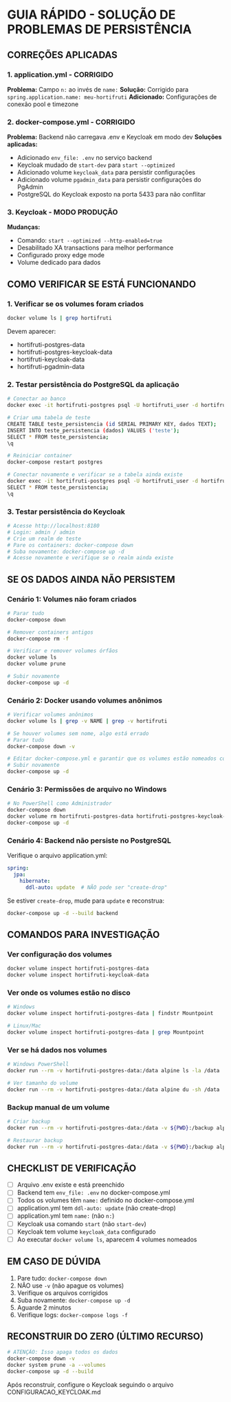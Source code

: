 # GUIA RÁPIDO - SOLUÇÃO DE PROBLEMAS DE PERSISTÊNCIA

## CORREÇÕES APLICADAS

### 1. application.yml - CORRIGIDO
**Problema:** Campo `n:` ao invés de `name:`
**Solução:** Corrigido para `spring.application.name: meu-hortifruti`
**Adicionado:** Configurações de conexão pool e timezone

### 2. docker-compose.yml - CORRIGIDO
**Problema:** Backend não carregava .env e Keycloak em modo dev
**Soluções aplicadas:**
- Adicionado `env_file: .env` no serviço backend
- Keycloak mudado de `start-dev` para `start --optimized`
- Adicionado volume `keycloak_data` para persistir configurações
- Adicionado volume `pgadmin_data` para persistir configurações do PgAdmin
- PostgreSQL do Keycloak exposto na porta 5433 para não conflitar

### 3. Keycloak - MODO PRODUÇÃO
**Mudanças:**
- Comando: `start --optimized --http-enabled=true`
- Desabilitado XA transactions para melhor performance
- Configurado proxy edge mode
- Volume dedicado para dados

## COMO VERIFICAR SE ESTÁ FUNCIONANDO

### 1. Verificar se os volumes foram criados
```bash
docker volume ls | grep hortifruti
```

Devem aparecer:
- hortifruti-postgres-data
- hortifruti-postgres-keycloak-data
- hortifruti-keycloak-data
- hortifruti-pgadmin-data

### 2. Testar persistência do PostgreSQL da aplicação
```bash
# Conectar ao banco
docker exec -it hortifruti-postgres psql -U hortifruti_user -d hortifruti_db

# Criar uma tabela de teste
CREATE TABLE teste_persistencia (id SERIAL PRIMARY KEY, dados TEXT);
INSERT INTO teste_persistencia (dados) VALUES ('teste');
SELECT * FROM teste_persistencia;
\q

# Reiniciar container
docker-compose restart postgres

# Conectar novamente e verificar se a tabela ainda existe
docker exec -it hortifruti-postgres psql -U hortifruti_user -d hortifruti_db
SELECT * FROM teste_persistencia;
\q
```

### 3. Testar persistência do Keycloak
```bash
# Acesse http://localhost:8180
# Login: admin / admin
# Crie um realm de teste
# Pare os containers: docker-compose down
# Suba novamente: docker-compose up -d
# Acesse novamente e verifique se o realm ainda existe
```

## SE OS DADOS AINDA NÃO PERSISTEM

### Cenário 1: Volumes não foram criados
```bash
# Parar tudo
docker-compose down

# Remover containers antigos
docker-compose rm -f

# Verificar e remover volumes órfãos
docker volume ls
docker volume prune

# Subir novamente
docker-compose up -d
```

### Cenário 2: Docker usando volumes anônimos
```bash
# Verificar volumes anônimos
docker volume ls | grep -v NAME | grep -v hortifruti

# Se houver volumes sem nome, algo está errado
# Parar tudo
docker-compose down -v

# Editar docker-compose.yml e garantir que os volumes estão nomeados corretamente
# Subir novamente
docker-compose up -d
```

### Cenário 3: Permissões de arquivo no Windows
```bash
# No PowerShell como Administrador
docker-compose down
docker volume rm hortifruti-postgres-data hortifruti-postgres-keycloak-data hortifruti-keycloak-data
docker-compose up -d
```

### Cenário 4: Backend não persiste no PostgreSQL
Verifique o arquivo application.yml:
```yaml
spring:
  jpa:
    hibernate:
      ddl-auto: update  # NÃO pode ser "create-drop"
```

Se estiver `create-drop`, mude para `update` e reconstrua:
```bash
docker-compose up -d --build backend
```

## COMANDOS PARA INVESTIGAÇÃO

### Ver configuração dos volumes
```bash
docker volume inspect hortifruti-postgres-data
docker volume inspect hortifruti-keycloak-data
```

### Ver onde os volumes estão no disco
```bash
# Windows
docker volume inspect hortifruti-postgres-data | findstr Mountpoint

# Linux/Mac
docker volume inspect hortifruti-postgres-data | grep Mountpoint
```

### Ver se há dados nos volumes
```bash
# Windows PowerShell
docker run --rm -v hortifruti-postgres-data:/data alpine ls -la /data

# Ver tamanho do volume
docker run --rm -v hortifruti-postgres-data:/data alpine du -sh /data
```

### Backup manual de um volume
```bash
# Criar backup
docker run --rm -v hortifruti-postgres-data:/data -v ${PWD}:/backup alpine tar czf /backup/backup-postgres.tar.gz /data

# Restaurar backup
docker run --rm -v hortifruti-postgres-data:/data -v ${PWD}:/backup alpine tar xzf /backup/backup-postgres.tar.gz
```

## CHECKLIST DE VERIFICAÇÃO

- [ ] Arquivo .env existe e está preenchido
- [ ] Backend tem `env_file: .env` no docker-compose.yml
- [ ] Todos os volumes têm `name:` definido no docker-compose.yml
- [ ] application.yml tem `ddl-auto: update` (não create-drop)
- [ ] application.yml tem `name:` (não `n:`)
- [ ] Keycloak usa comando `start` (não `start-dev`)
- [ ] Keycloak tem volume `keycloak_data` configurado
- [ ] Ao executar `docker volume ls`, aparecem 4 volumes nomeados

## EM CASO DE DÚVIDA

1. Pare tudo: `docker-compose down`
2. NÃO use `-v` (não apague os volumes)
3. Verifique os arquivos corrigidos
4. Suba novamente: `docker-compose up -d`
5. Aguarde 2 minutos
6. Verifique logs: `docker-compose logs -f`

## RECONSTRUIR DO ZERO (ÚLTIMO RECURSO)

```bash
# ATENÇÃO: Isso apaga todos os dados
docker-compose down -v
docker system prune -a --volumes
docker-compose up -d --build
```

Após reconstruir, configure o Keycloak seguindo o arquivo CONFIGURACAO_KEYCLOAK.md
